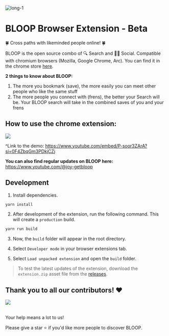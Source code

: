 ![long-1](https://github.com/BLOOP-browser/bloop-browser-extension/assets/36482777/0de2bbf5-45b0-467c-881b-833d8e30ed30)


# BLOOP Browser Extension - Beta

🍀 Cross paths with likeminded people online! 🍀

BLOOP is the open source combo of 🔍 Search and  👯🏼 Social. Compatible with chromium browsers (Mozilla, Google Chrome, Arc). You can find it in the chrome store <a href="https://chrome.google.com/webstore/detail/bloop-private-beta/pgfjbdohpdpfpibaphaeipipfkpaojpa">here</a>.

**2 things to know about BLOOP:**
1. The more you bookmark (save), the more easily you can meet other people who like the same stuff
2. The more people you connect with (frens), the better your Search will be. Your BLOOP search will take in the combined saves of you and your frens



## How to use the chrome extension:

[![](https://markdown-videos-api.jorgenkh.no/youtube/P-soor3ZArA?si=0F4ZbqGm3PDkjCZj)]([https://youtu.be/dQw4w9WgXcQ](https://www.youtube.com/embed/P-soor3ZArA?si=0F4ZbqGm3PDkjCZj))

^Link to the demo: https://www.youtube.com/embed/P-soor3ZArA?si=0F4ZbqGm3PDkjCZj



**You can also find regular updates on BLOOP here:**
https://www.youtube.com/@joy-getbloop



## Development

1. Install dependencies.

```bash
yarn install
```

2. After development of the extension, run the following command. This will create a `production` build.

```bash
yarn run build
```

3. Now, the `build` folder will appear in the root directory.

4. Select `Developer mode` in your browser extensions tab.

5. Select `Load unpacked extension` and open the `build` folder.

> To test the latest updates of the extension, download the `extension.zip` asset file from the [releases](https://github.com/BLOOP-browser/bloop-beta-chrome-ext/releases).

## Thank you to all our contributors! ❤️

<a href="https://github.com/bloop-browser/bloop-browser-extension/graphs/contributors">
  <img src="https://contrib.rocks/image?repo=bloop-browser/bloop-browser-extension"/>
</a>  
<br/>
<br/>

Your help means a lot to us! 

Please give a star ⭐ if you'd like more people to discover BLOOP.
